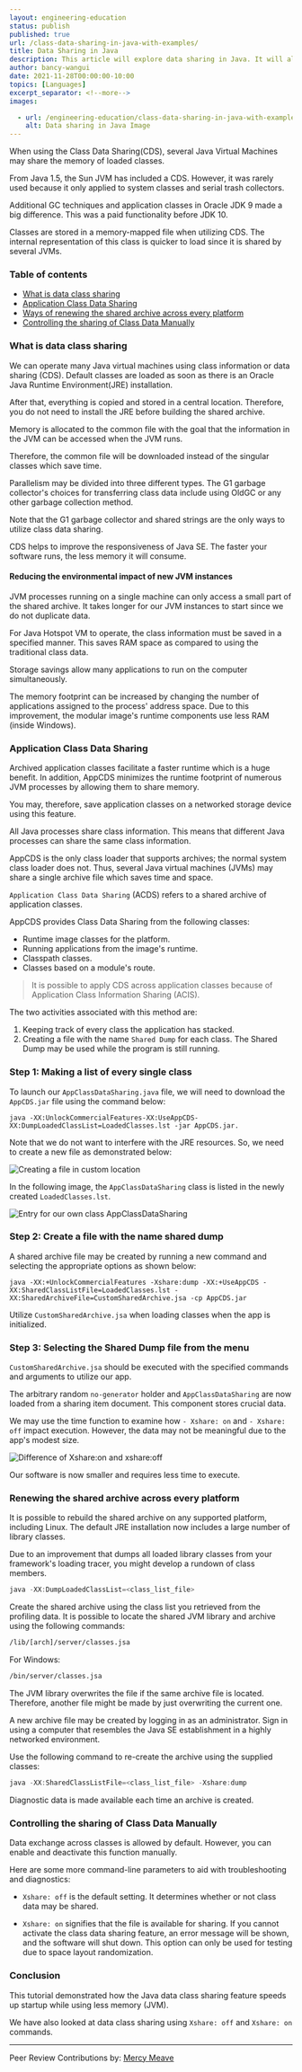 ```yaml
---
layout: engineering-education
status: publish
published: true
url: /class-data-sharing-in-java-with-examples/
title: Data Sharing in Java
description: This article will explore data sharing in Java. It will also discuss how Java Virtual Machines use this concept to improve memory usage.
author: bancy-wangui
date: 2021-11-28T00:00:00-10:00
topics: [Languages]
excerpt_separator: <!--more-->
images:

  - url: /engineering-education/class-data-sharing-in-java-with-examples/hero.jpg
    alt: Data sharing in Java Image
---
```

When using the Class Data Sharing(CDS), several Java Virtual Machines may share the memory of loaded classes. 
<!--more-->
From Java 1.5, the Sun JVM has included a CDS. However, it was rarely used because it only applied to system classes and serial trash collectors.

Additional GC techniques and application classes in Oracle JDK 9 made a big difference. This was a paid functionality before JDK 10. 

Classes are stored in a memory-mapped file when utilizing CDS. The internal representation of this class is quicker to load since it is shared by several JVMs.

### Table of contents
- [What is data class sharing](#what-is-data-class-sharing)
- [Application Class Data Sharing](#application-class-data-sharing)
- [Ways of renewing the shared archive across every platform](#ways-of-renewing-the-shared-archive-across-every-platform)
- [Controlling the sharing of Class Data Manually](#controlling-the-sharing-of-class-data-manually)

### What is data class sharing
We can operate many Java virtual machines using class information or data sharing (CDS). Default classes are loaded as soon as there is an Oracle Java Runtime Environment(JRE) installation. 

After that, everything is copied and stored in a central location. Therefore, you do not need to install the JRE before building the shared archive.

Memory is allocated to the common file with the goal that the information in the JVM can be accessed when the JVM runs. 

Therefore, the common file will be downloaded instead of the singular classes which save time.

Parallelism may be divided into three different types. The G1 garbage collector's choices for transferring class data include using OldGC or any other garbage collection method. 

Note that the G1 garbage collector and shared strings are the only ways to utilize class data sharing.

CDS helps to improve the responsiveness of Java SE. The faster your software runs, the less memory it will consume.

#### Reducing the environmental impact of new JVM instances
JVM processes running on a single machine can only access a small part of the shared archive. It takes longer for our JVM instances to start since we do not duplicate data.

For Java Hotspot VM to operate, the class information must be saved in a specified manner. This saves RAM space as compared to using the traditional class data. 

Storage savings allow many applications to run on the computer simultaneously. 

The memory footprint can be increased by changing the number of applications assigned to the process' address space. Due to this improvement, the modular image's runtime components use less RAM (inside Windows). 

### Application Class Data Sharing
Archived application classes facilitate a faster runtime which is a huge benefit. In addition, AppCDS minimizes the runtime footprint of numerous JVM processes by allowing them to share memory. 

You may, therefore, save application classes on a networked storage device using this feature. 

All Java processes share class information. This means that different Java processes can share the same class information.

AppCDS is the only class loader that supports archives; the normal system class loader does not. Thus, several Java virtual machines (JVMs) may share a single archive file which saves time and space.

`Application Class Data Sharing` (ACDS) refers to a shared archive of application classes.

AppCDS provides Class Data Sharing from the following classes:
- Runtime image classes for the platform.
- Running applications from the image's runtime.
- Classpath classes.
- Classes based on a module's route.

> It is possible to apply CDS across application classes because of Application Class Information Sharing (ACIS).

The two activities associated with this method are:
1. Keeping track of every class the application has stacked.
2. Creating a file with the name `Shared Dump` for each class. The Shared Dump may be used while the program is still running.

### Step 1: Making a list of every single class
To launch our `AppClassDataSharing.java` file, we will need to download the `AppCDS.jar` file using the command below:

`java -XX:UnlockCommercialFeatures-XX:UseAppCDS-XX:DumpLoadedClassList=LoadedClasses.lst -jar AppCDS.jar.`

Note that we do not want to interfere with the JRE resources. So, we need to create a new file as demonstrated below:

![Creating a file in custom location](/engineering-education/class-data-sharing-in-java-with-examples/custom.jpg)

In the following image, the `AppClassDataSharing` class is listed in the newly created `LoadedClasses.lst`.

![Entry for our own class AppClassDataSharing](/engineering-education/class-data-sharing-in-java-with-examples/app.jpg)

### Step 2: Create a file with the name shared dump 
A shared archive file may be created by running a new command and selecting the appropriate options as shown below:

`java -XX:+UnlockCommercialFeatures -Xshare:dump -XX:+UseAppCDS -XX:SharedClassListFile=LoadedClasses.lst -XX:SharedArchiveFile=CustomSharedArchive.jsa -cp AppCDS.jar`

Utilize `CustomSharedArchive.jsa` when loading classes when the app is initialized.

### Step 3: Selecting the Shared Dump file from the menu
`CustomSharedArchive.jsa` should be executed with the specified commands and arguments to utilize our app.

The arbitrary random `no-generator` holder and `AppClassDataSharing` are now loaded from a sharing item document. This component stores crucial data.

We may use the time function to examine how `- Xshare: on` and `- Xshare: off` impact execution. However, the data may not be meaningful due to the app's modest size. 

![Difference of Xshare:on and xshare:off](/engineering-education/class-data-sharing-in-java-with-examples/xshare.jpg)

Our software is now smaller and requires less time to execute.

###  Renewing the shared archive across every platform
It is possible to rebuild the shared archive on any supported platform, including Linux. The default JRE installation now includes a large number of library classes. 

Due to an improvement that dumps all loaded library classes from your framework's loading tracer, you might develop a rundown of class members.

```java
java -XX:DumpLoadedClassList=<class_list_file>
```

Create the shared archive using the class list you retrieved from the profiling data. It is possible to locate the shared JVM library and archive using the following commands:

```bash
/lib/[arch]/server/classes.jsa
```

For Windows:

```bash
/bin/server/classes.jsa
```

The JVM library overwrites the file if the same archive file is located. Therefore, another file might be made by just overwriting the current one.

A new archive file may be created by logging in as an administrator. Sign in using a computer that resembles the Java SE establishment in a highly networked environment. 

Use the following command to re-create the archive using the supplied classes:

```java
java -XX:SharedClassListFile=<class_list_file> -Xshare:dump
```

Diagnostic data is made available each time an archive is created.

### Controlling the sharing of Class Data Manually
Data exchange across classes is allowed by default. However, you can enable and deactivate this function manually.

Here are some more command-line parameters to aid with troubleshooting and diagnostics:

- `Xshare: off` is the default setting. It determines whether or not class data may be shared.

- `Xshare: on` signifies that the file is available for sharing. If you cannot activate the class data sharing feature, an error message will be shown, and the software will shut down. This option can only be used for testing due to space layout randomization. 


### Conclusion
This tutorial demonstrated how the Java data class sharing feature speeds up startup while using less memory (JVM). 

We have also looked at data class sharing using `Xshare: off` and `Xshare: on` commands.


---
Peer Review Contributions by: [Mercy Meave](/engineering-education/authors/mercy-meave/)
